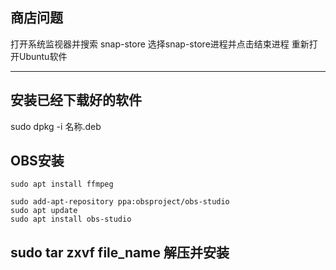 ## 商店问题
打开系统监视器并搜索 snap-store
选择snap-store进程并点击结束进程
重新打开Ubuntu软件

---

## 安装已经下载好的软件
sudo dpkg  -i  名称.deb

## OBS安装
```
sudo apt install ffmpeg

sudo add-apt-repository ppa:obsproject/obs-studio
sudo apt update
sudo apt install obs-studio

```

## sudo tar zxvf file_name 解压并安装
